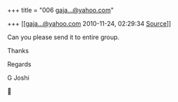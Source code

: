 +++
title = "006 gaja...@yahoo.com"

+++
[[gaja...@yahoo.com	2010-11-24, 02:29:34 [Source](https://groups.google.com/g/samskrita/c/gA4uIjGgGgc)]]



Can you please send it to entire group.

Thanks  
  
Regards

  

  

G Joshi

  



